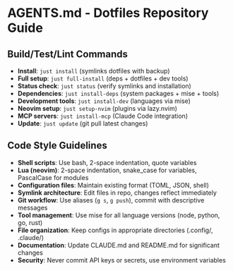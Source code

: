 # AGENTS.md - Dotfiles Repository Guide

## Build/Test/Lint Commands
- **Install**: `just install` (symlinks dotfiles with backup)
- **Full setup**: `just full-install` (deps + dotfiles + dev tools)
- **Status check**: `just status` (verify symlinks and installation)
- **Dependencies**: `just install-deps` (system packages + mise + tools)
- **Development tools**: `just install-dev` (languages via mise)
- **Neovim setup**: `just setup-nvim` (plugins via lazy.nvim)
- **MCP servers**: `just install-mcp` (Claude Code integration)
- **Update**: `just update` (git pull latest changes)

## Code Style Guidelines
- **Shell scripts**: Use bash, 2-space indentation, quote variables
- **Lua (neovim)**: 2-space indentation, snake_case for variables, PascalCase for modules
- **Configuration files**: Maintain existing format (TOML, JSON, shell)
- **Symlink architecture**: Edit files in repo, changes reflect immediately
- **Git workflow**: Use aliases (`g s`, `g push`), commit with descriptive messages
- **Tool management**: Use mise for all language versions (node, python, go, rust)
- **File organization**: Keep configs in appropriate directories (.config/, .claude/)
- **Documentation**: Update CLAUDE.md and README.md for significant changes
- **Security**: Never commit API keys or secrets, use environment variables